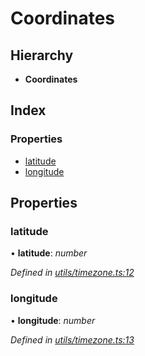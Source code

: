 # Coordinates

## Hierarchy

* **Coordinates**

## Index

### Properties

* [latitude]()
* [longitude]()

## Properties

### latitude

• **latitude**: _number_

_Defined in_ [_utils/timezone.ts:12_](https://github.com/celo-org/celo-monorepo/blob/master/packages/sdk/network-utils/src/utils/timezone.ts#L12)

### longitude

• **longitude**: _number_

_Defined in_ [_utils/timezone.ts:13_](https://github.com/celo-org/celo-monorepo/blob/master/packages/sdk/network-utils/src/utils/timezone.ts#L13)

